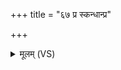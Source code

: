 +++
title = "६७ प्र स्कन्धान्प्र"

+++
<details><summary>मूलम् (VS)</summary>

प्र स्क॒न्धान्प्र शिरो॑ जहि ॥
</details>